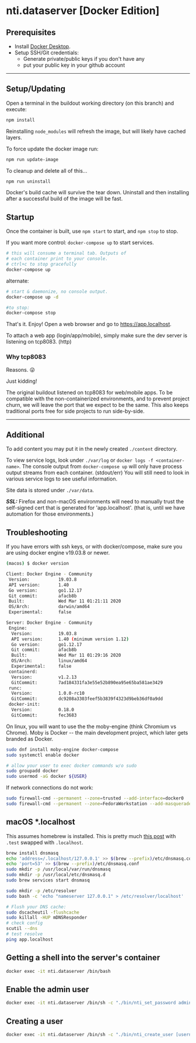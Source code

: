 # nti.dataserver [Docker Edition]

## Prerequisites

- Install [Docker Desktop](https://www.docker.com/products/docker-desktop).
- Setup SSH/Git credentials:
  - Generate private/public keys if you don't have any
  - put your public key in your github account

---

## Setup/Updating

Open a terminal in the buildout working directory (on this branch) and execute:

```sh
npm install
```

Reinstalling `node_modules` will refresh the image, but will likely have cached layers.

To force update the docker image run:

```sh
npm run update-image
```

To cleanup and delete all of this...

```sh
npm run uninstall
```

Docker's build cache will survive the tear down. Uninstall and then installing after a successful build of the image will be fast.

## Startup

Once the container is built, use `npm start` to start, and `npm stop` to stop.

If you want more control: `docker-compose up` to start services.

```sh
# this will consume a terminal tab. Outputs of
# each container print to your console.
# ctrl+c to stop gracefully
docker-compose up
```

alternate:

```sh
# start & daemonize, no console output.
docker-compose up -d

#to stop:
docker-compose stop
```

That's it. Enjoy! Open a web browser and go to <https://app.localhost>.

To attach a web app (login/app/mobile), simply make sure the dev server is listening on tcp8083. (http)

### Why tcp8083

Reasons. 😜

Just kidding!

The original buildout listened on tcp8083 for web/mobile apps. To be compatible with the non-containerized environments, and to prevent project churn, we will leave the port that we expect to be the same. This also keeps traditional ports free for side projects to run side-by-side.

---

## Additional

To add content you may put it in the newly created `./content` directory.

To view service logs, look under `./var/log` or `docker logs -f <container-name>`. The console output from `docker-compose up` will only have process output streams from each container. (stdout/err) You will still need to look in various service logs to see useful information.

Site data is stored under `./var/data`.

**_SSL:_** Firefox and non-macOS environments will need to manually trust the self-signed cert that is generated for 'app.localhost'. (that is, until we have automation for those environments.)

## Troubleshooting

If you have errors with ssh keys, or with docker/compose, make sure you are using docker engine v19.03.8 or newer.

```sh
(macos) $ docker version

Client: Docker Engine - Community
 Version:           19.03.8
 API version:       1.40
 Go version:        go1.12.17
 Git commit:        afacb8b
 Built:             Wed Mar 11 01:21:11 2020
 OS/Arch:           darwin/amd64
 Experimental:      false

Server: Docker Engine - Community
 Engine:
  Version:          19.03.8
  API version:      1.40 (minimum version 1.12)
  Go version:       go1.12.17
  Git commit:       afacb8b
  Built:            Wed Mar 11 01:29:16 2020
  OS/Arch:          linux/amd64
  Experimental:     false
 containerd:
  Version:          v1.2.13
  GitCommit:        7ad184331fa3e55e52b890ea95e65ba581ae3429
 runc:
  Version:          1.0.0-rc10
  GitCommit:        dc9208a3303feef5b3839f4323d9beb36df0a9dd
 docker-init:
  Version:          0.18.0
  GitCommit:        fec3683
```

On linux, you will want to use the the moby-engine (think Chromium vs Chrome). Moby is Docker -- the main development project, which later gets branded as Docker.

```sh
sudo dnf install moby-engine docker-compose
sudo systemctl enable docker

# allow your user to exec docker commands w/o sudo
sudo groupadd docker
sudo usermod -aG docker ${USER}
```

If network connections do not work:

```sh
sudo firewall-cmd --permanent --zone=trusted --add-interface=docker0
sudo firewall-cmd --permanent --zone=FedoraWorkstation --add-masquerade
```

## macOS *.localhost

This assumes homebrew is installed. This is pretty much [this post](https://firxworx.com/blog/it-devops/sysadmin/using-dnsmasq-on-macos-to-setup-a-local-domain-for-development/) with `.test` swapped with `.localhost`.

```sh
brew install dnsmasq
echo 'address=/.localhost/127.0.0.1' >> $(brew --prefix)/etc/dnsmasq.conf
echo 'port=53' >> $(brew --prefix)/etc/dnsmasq.conf
sudo mkdir -p /usr/local/var/run/dnsmasq
sudo mkdir -p /usr/local/etc/dnsmasq.d
sudo brew services start dnsmasq

sudo mkdir -p /etc/resolver
sudo bash -c 'echo "nameserver 127.0.0.1" > /etc/resolver/localhost'

# Flush your DNS cache:
sudo dscacheutil -flushcache
sudo killall -HUP mDNSResponder
# check config
scutil --dns
# test resolve
ping app.localhost
```

## Getting a shell into the server's container

```sh
docker exec -it nti.dataserver /bin/bash
```

## Enable the admin user

```sh
docker exec -it nti.dataserver /bin/sh -c "./bin/nti_set_password admin@nextthought.com"
```

## Creating a user

```sh
docker exec -it nti.dataserver /bin/sh -c "./bin/nti_create_user [username] [password]"
```
